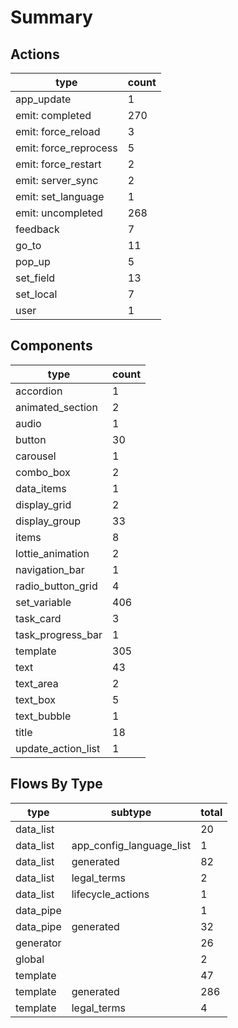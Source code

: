 # Summary

## Actions
| type | count |
| --- | --- |
| app_update | 1 |
| emit: completed | 270 |
| emit: force_reload | 3 |
| emit: force_reprocess | 5 |
| emit: force_restart | 2 |
| emit: server_sync | 2 |
| emit: set_language | 1 |
| emit: uncompleted | 268 |
| feedback | 7 |
| go_to | 11 |
| pop_up | 5 |
| set_field | 13 |
| set_local | 7 |
| user | 1 |

## Components
| type | count |
| --- | --- |
| accordion | 1 |
| animated_section | 2 |
| audio | 1 |
| button | 30 |
| carousel | 1 |
| combo_box | 2 |
| data_items | 1 |
| display_grid | 2 |
| display_group | 33 |
| items | 8 |
| lottie_animation | 2 |
| navigation_bar | 1 |
| radio_button_grid | 4 |
| set_variable | 406 |
| task_card | 3 |
| task_progress_bar | 1 |
| template | 305 |
| text | 43 |
| text_area | 2 |
| text_box | 5 |
| text_bubble | 1 |
| title | 18 |
| update_action_list | 1 |

## Flows By Type
| type | subtype | total |
| --- | --- | --- |
| data_list |  | 20 |
| data_list | app_config_language_list | 1 |
| data_list | generated | 82 |
| data_list | legal_terms | 2 |
| data_list | lifecycle_actions | 1 |
| data_pipe |  | 1 |
| data_pipe | generated | 32 |
| generator |  | 26 |
| global |  | 2 |
| template |  | 47 |
| template | generated | 286 |
| template | legal_terms | 4 |